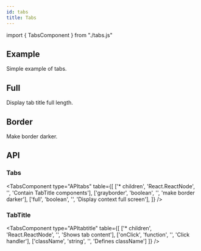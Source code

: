 ```yaml
---
id: tabs
title: Tabs
---
```


import { TabsComponent } from "./tabs.js"

## Example

<p>Simple example of tabs. </p>
<TabsComponent type="id"/>

## Full

<p>Display tab title full length.</p>
<TabsComponent type="full"/>

## Border

<p>Make border darker.</p>
<TabsComponent type="border"/>

## API

### Tabs

<TabsComponent type="APItabs" table={[
['* children', 'React.ReactNode', '', 'Contain TabTitle components'],
['grayborder', 'boolean', '', 'make border darker'],
['full', 'boolean', '', 'Display context full screen'],
]} />

### TabTitle

<TabsComponent type="APItabtitle" table={[
['* children', 'React.ReactNode', '', 'Shows tab content'],
['onClick', 'function', '', 'Click handler'],
['className', 'string', '', 'Defines className']
]} />
